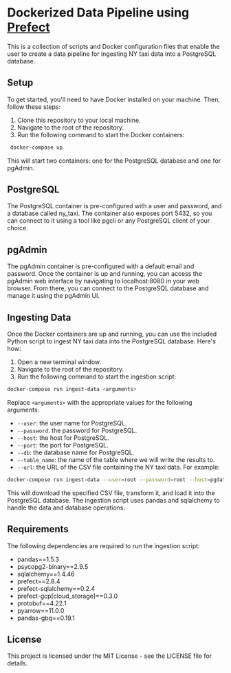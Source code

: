 # Dockerized Data Pipeline using [Prefect](https://docs.prefect.io/)
This is a collection of scripts and Docker configuration files that enable the user to create a data pipeline for ingesting NY taxi data into a PostgreSQL database.

## Setup
To get started, you'll need to have Docker installed on your machine. Then, follow these steps:

1. Clone this repository to your local machine.
2. Navigate to the root of the repository.
3. Run the following command to start the Docker containers:

```bash
 docker-compose up 
```

This will start two containers: one for the PostgreSQL database and one for pgAdmin.

## PostgreSQL
The PostgreSQL container is pre-configured with a user and password, and a database called ny_taxi. The container also exposes port 5432, so you can connect to it using a tool like pgcli or any PostgreSQL client of your choice.

## pgAdmin
The pgAdmin container is pre-configured with a default email and password. Once the container is up and running, you can access the pgAdmin web interface by navigating to localhost:8080 in your web browser. From there, you can connect to the PostgreSQL database and manage it using the pgAdmin UI.

## Ingesting Data
Once the Docker containers are up and running, you can use the included Python script to ingest NY taxi data into the PostgreSQL database. Here's how:

1. Open a new terminal window.
2. Navigate to the root of the repository.
3. Run the following command to start the ingestion script:
```bash
docker-compose run ingest-data <arguments>
```
Replace `<arguments>` with the appropriate values for the following arguments:

- `--user`: the user name for PostgreSQL.
- `--password`: the password for PostgreSQL.
- `--host`: the host for PostgreSQL.
- `--port`: the port for PostgreSQL.
- `--db`: the database name for PostgreSQL.
- `--table_name`: the name of the table where we will write the results to.
- `--url`: the URL of the CSV file containing the NY taxi data.
For example:

```bash
docker-compose run ingest-data --user=root --password=root --host=pgdatabase --port=5432 --db=ny_taxi --table_name=taxi_trips --url=https://s3.amazonaws.com/nyc-tlc/trip+data/yellow_tripdata_2019-01.csv
```
This will download the specified CSV file, transform it, and load it into the PostgreSQL database. The ingestion script uses pandas and sqlalchemy to handle the data and database operations.

## Requirements
The following dependencies are required to run the ingestion script:

- pandas==1.5.3
- psycopg2-binary==2.9.5
- sqlalchemy==1.4.46
- prefect==2.8.4
- prefect-sqlalchemy==0.2.4
- prefect-gcp[cloud_storage]==0.3.0
- protobuf==4.22.1
- pyarrow==11.0.0
- pandas-gbq==0.19.1

## License
This project is licensed under the MIT License - see the LICENSE file for details.
